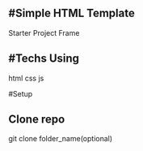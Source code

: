 #Simple HTML Template
-----------------------

Starter Project Frame

#Techs Using
-------------
html
css
js


#Setup

Clone repo
----------------
git clone <project-url-path> folder_name(optional)


